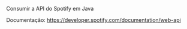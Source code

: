 Consumir a API do Spotify em Java 

Documentação: https://developer.spotify.com/documentation/web-api
